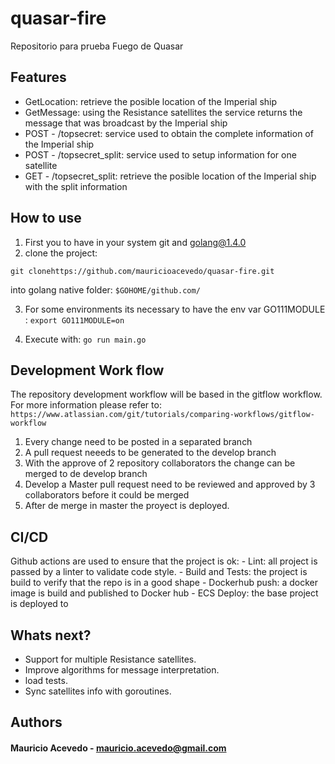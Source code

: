 # quasar-fire
Repositorio para prueba Fuego de Quasar

## Features
- GetLocation: retrieve the posible location of the Imperial ship
- GetMessage: using the Resistance satellites the service returns the message that was broadcast by the Imperial ship
- POST - /topsecret: service used to obtain the complete information of the Imperial ship 
- POST - /topsecret_split: service used to setup information for one satellite 
- GET - /topsecret_split: retrieve the posible location of the Imperial ship  with the split information


## How to use
1. First you to have in your system git and golang@1.4.0
2. clone the project: 
```
git clonehttps://github.com/mauricioacevedo/quasar-fire.git 
```
into golang native folder: `$GOHOME/github.com/`

3. For some environments its necessary to have the env var GO111MODULE : `export GO111MODULE=on`

4. Execute with: `go run main.go`


## Development Work flow

The repository development workflow will be based in the gitflow workflow. For more information please refer to: `https://www.atlassian.com/git/tutorials/comparing-workflows/gitflow-workflow`
 
1. Every change need to be posted in a separated branch 
2. A pull request neeeds to be generated to the develop branch
3. With the approve of 2 repository collaborators the change can be merged to de develop branch
4. Develop a Master pull request need to be reviewed and approved by 3 collaborators before it could be merged
5. After de merge in master the proyect is deployed.

## CI/CD

 Github actions are used to ensure that the project is ok:
    - Lint: all project is passed by a linter to validate code style.
    - Build and Tests: the project is build to verify that the repo is in a good shape
    - Dockerhub push: a docker image is build and published to Docker hub
    - ECS Deploy: the base project is deployed to 

## Whats next?
- Support for multiple Resistance satellites.
- Improve algorithms for message interpretation.
- load tests.
- Sync satellites info with goroutines.

## Authors

#### Mauricio Acevedo - mauricio.acevedo@gmail.com
